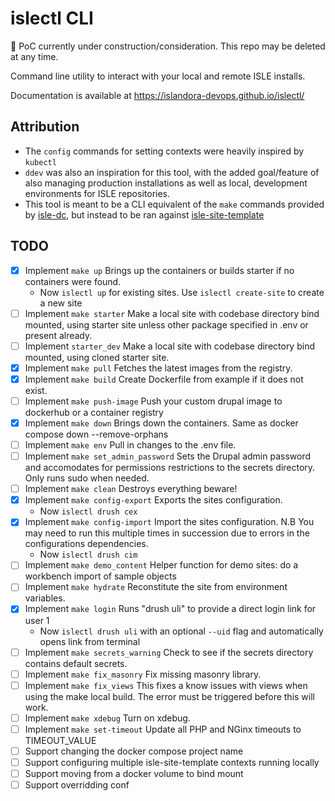 # islectl CLI

🚧 PoC currently under construction/consideration. This repo may be deleted at any time.

Command line utility to interact with your local and remote ISLE installs.

Documentation is available at https://islandora-devops.github.io/islectl/

## Attribution

- The `config` commands for setting contexts were heavily inspired by `kubectl`
- `ddev` was also an inspiration for this tool, with the added goal/feature of also managing production installations as well as local, development environments for ISLE repositories.
- This tool is meant to be a CLI equivalent of the `make` commands provided by [isle-dc](https://github.com/islandora-devops/isle-dc), but instead to be ran against [isle-site-template](https://github.com/islandora-devops/isle-site-template)

## TODO

- [x] Implement `make up` Brings up the containers or builds starter if no containers were found.
  - Now `islectl up` for existing sites. Use `islectl create-site` to create a new site
- [ ] Implement `make starter` Make a local site with codebase directory bind mounted, using starter site unless other package specified in .env or present already.
- [ ] Implement `starter_dev` Make a local site with codebase directory bind mounted, using cloned starter site.
- [x] Implement `make pull` Fetches the latest images from the registry.
- [x] Implement `make build` Create Dockerfile from example if it does not exist.
- [ ] Implement `make push-image` Push your custom drupal image to dockerhub or a container registry
- [x] Implement `make down` Brings down the containers. Same as docker compose down --remove-orphans
- [ ] Implement `make env` Pull in changes to the .env file.
- [ ] Implement `make set_admin_password` Sets the Drupal admin password and accomodates for permissions restrictions to the secrets directory. Only runs sudo when needed.
- [ ] Implement `make clean` Destroys everything beware!
- [x] Implement `make config-export` Exports the sites configuration.
  - Now `islectl drush cex`
- [x] Implement `make config-import` Import the sites configuration. N.B You may need to run this multiple times in succession due to errors in the configurations dependencies.
  - Now `islectl drush cim`
- [ ] Implement `make demo_content` Helper function for demo sites: do a workbench import of sample objects
- [ ] Implement `make hydrate` Reconstitute the site from environment variables.
- [x] Implement `make login` Runs "drush uli" to provide a direct login link for user 1
  - Now `islectl drush uli` with an optional `--uid` flag and automatically opens link from terminal
- [ ] Implement `make secrets_warning` Check to see if the secrets directory contains default secrets.
- [ ] Implement `make fix_masonry` Fix missing masonry library.
- [ ] Implement `make fix_views` This fixes a know issues with views when using the make local build. The error must be triggered before this will work.
- [ ] Implement `make xdebug` Turn on xdebug.
- [ ] Implement `make set-timeout` Update all PHP and NGinx timeouts to TIMEOUT_VALUE
- [ ] Support changing the docker compose project name
- [ ] Support configuring multiple isle-site-template contexts running locally
- [ ] Support moving from a docker volume to bind mount
- [ ] Support overridding conf
